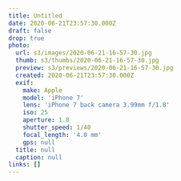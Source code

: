 ```yaml
---
title: Untitled
date: 2020-06-21T23:57:30.000Z
draft: false
drop: true
photo:
  url: s3/images/2020-06-21-16-57-30.jpg
  thumb: s3/thumbs/2020-06-21-16-57-30.jpg
  preview: s3/previews/2020-06-21-16-57-30.jpg
  created: 2020-06-21T23:57:30.000Z
  exif:
    make: Apple
    model: 'iPhone 7'
    lens: 'iPhone 7 back camera 3.99mm f/1.8'
    iso: 25
    aperture: 1.8
    shutter_speed: 1/40
    focal_length: '4.0 mm'
    gps: null
  title: null
  caption: null
links: []
---
```

